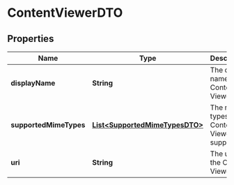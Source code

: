 # ContentViewerDTO

## Properties
Name | Type | Description | Notes
------------ | ------------- | ------------- | -------------
**displayName** | **String** | The display name of the Content Viewer. |  [optional]
**supportedMimeTypes** | [**List&lt;SupportedMimeTypesDTO&gt;**](SupportedMimeTypesDTO.md) | The mime types this Content Viewer supports. |  [optional]
**uri** | **String** | The uri of the Content Viewer. |  [optional]
